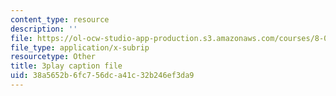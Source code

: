 ```yaml
---
content_type: resource
description: ''
file: https://ol-ocw-studio-app-production.s3.amazonaws.com/courses/8-01sc-classical-mechanics-fall-2016/38a5652b6fc756dca41c32b246ef3da9_KmGPMec8-iU.vtt
file_type: application/x-subrip
resourcetype: Other
title: 3play caption file
uid: 38a5652b-6fc7-56dc-a41c-32b246ef3da9
---
```

